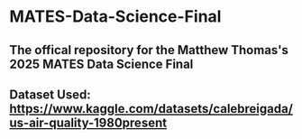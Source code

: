 # MATES-Data-Science-Final
 ## The offical repository for the Matthew Thomas's 2025 MATES Data Science Final
## Dataset Used: https://www.kaggle.com/datasets/calebreigada/us-air-quality-1980present

